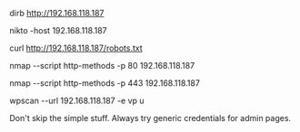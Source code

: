 dirb http://192.168.118.187

nikto -host 192.168.118.187

curl http://192.168.118.187/robots.txt

nmap --script http-methods -p 80 192.168.118.187

nmap --script http-methods -p 443 192.168.118.187



wpscan --url 192.168.118.187 -e vp u


Don't skip the simple stuff.  Always try generic credentials for admin pages.

